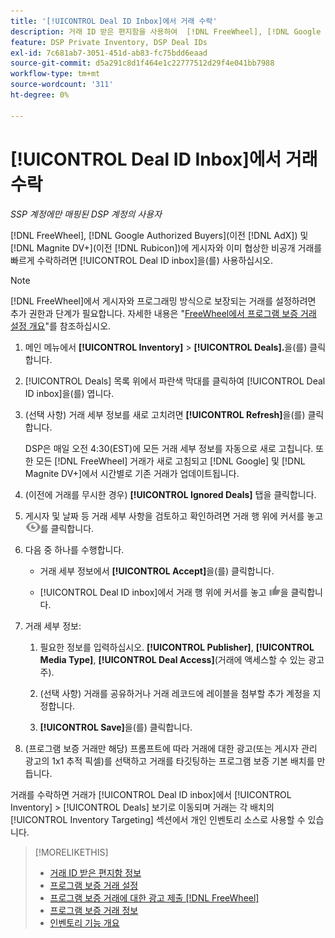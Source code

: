```yaml
---
title: '[!UICONTROL Deal ID Inbox]에서 거래 수락'
description: 거래 ID 받은 편지함을 사용하여  [!DNL FreeWheel], [!DNL Google Authorized Buyers] (이전에는  [!DNL AdX]), and [!DNL Magnite DV+] (이전에는  [!DNL Rubicon])에 게시자와 협상한 비공개 거래를 수락하는 방법을 알아봅니다.
feature: DSP Private Inventory, DSP Deal IDs
exl-id: 7c681ab7-3051-451d-ab83-fc75bdd6eaad
source-git-commit: d5a291c8d1f464e1c22777512d29f4e041bb7988
workflow-type: tm+mt
source-wordcount: '311'
ht-degree: 0%

---
```


# [!UICONTROL Deal ID Inbox]에서 거래 수락

*SSP 계정에만 매핑된 DSP 계정의 사용자*

[!DNL FreeWheel], [!DNL Google Authorized Buyers](이전 [!DNL AdX]) 및 [!DNL Magnite DV+](이전 [!DNL Rubicon])에 게시자와 이미 협상한 비공개 거래를 빠르게 수락하려면 [!UICONTROL Deal ID inbox]을(를) 사용하십시오.

>[!NOTE]
>
>[!DNL FreeWheel]에서 게시자와 프로그래밍 방식으로 보장되는 거래를 설정하려면 추가 권한과 단계가 필요합니다. 자세한 내용은 &quot;[FreeWheel에서 프로그램 보증 거래 설정 개요](freewheel-overview.md)&quot;를 참조하십시오.

1. 메인 메뉴에서 **[!UICONTROL Inventory]** > **[!UICONTROL Deals].**&#x200B;을(를) 클릭합니다.

1. [!UICONTROL Deals] 목록 위에서 파란색 막대를 클릭하여 [!UICONTROL Deal ID inbox]을(를) 엽니다.

1. (선택 사항) 거래 세부 정보를 새로 고치려면 **[!UICONTROL Refresh]**&#x200B;을(를) 클릭합니다.

   DSP은 매일 오전 4:30(EST)에 모든 거래 세부 정보를 자동으로 새로 고칩니다. 또한 모든 [!DNL FreeWheel] 거래가 새로 고침되고 [!DNL Google] 및 [!DNL Magnite DV+]에서 시간별로 기존 거래가 업데이트됩니다.

1. (이전에 거래를 무시한 경우) **[!UICONTROL Ignored Deals]** 탭을 클릭합니다.

1. 게시자 및 날짜 등 거래 세부 사항을 검토하고 확인하려면 거래 행 위에 커서를 놓고 ![검토](/help/dsp/assets/review.png)를 클릭합니다.

1. 다음 중 하나를 수행합니다.

   * 거래 세부 정보에서 **[!UICONTROL Accept]**&#x200B;을(를) 클릭합니다.

   * [!UICONTROL Deal ID inbox]에서 거래 행 위에 커서를 놓고 ![승인](/help/dsp/assets/accept.png)을 클릭합니다.

1. 거래 세부 정보:
   1. 필요한 정보를 입력하십시오. **[!UICONTROL Publisher]**, **[!UICONTROL Media Type]**, **[!UICONTROL Deal Access]**(거래에 액세스할 수 있는 광고주).
   1. (선택 사항) 거래를 공유하거나 거래 레코드에 레이블을 첨부할 추가 계정을 지정합니다.

   1. **[!UICONTROL Save]**&#x200B;을(를) 클릭합니다.

1. (프로그램 보증 거래만 해당) 프롬프트에 따라 거래에 대한 광고(또는 게시자 관리 광고의 1x1 추적 픽셀)를 선택하고 거래를 타깃팅하는 프로그램 보증 기본 배치를 만듭니다.

거래를 수락하면 거래가 [!UICONTROL Deal ID inbox]에서 [!UICONTROL Inventory] > [!UICONTROL Deals] 보기로 이동되며 거래는 각 배치의 [!UICONTROL Inventory Targeting] 섹션에서 개인 인벤토리 소스로 사용할 수 있습니다.

>[!MORELIKETHIS]
>
>* [거래 ID 받은 편지함 정보](deal-id-inbox-about.md)
>* [프로그램 보증 거래 설정](programmatic-guaranteed-set-up.md)
>* [프로그램 보증 거래에 대한 광고 제출 [!DNL FreeWheel]](freewheel-submit.md)
>* [프로그램 보증 거래 정보](programmatic-guaranteed-about.md)
>* [인벤토리 기능 개요](inventory-overview.md)
